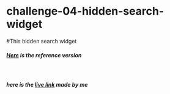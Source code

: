 # challenge-04-hidden-search-widget

#This hidden search widget 

<h5><a href="https://playful-torte-9d3e55.netlify.app/" >Here</a> is the reference version</h5>
<br>
<h5>
here is the <a href="https://chic-tulumba-3720e5.netlify.app/">live link</a> made by me
</h5>